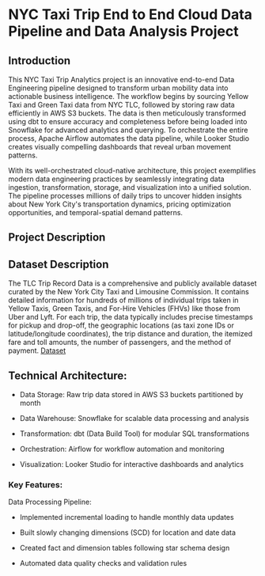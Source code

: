 # NYC Taxi Trip End to End Cloud Data Pipeline and Data Analysis Project

## Introduction
This NYC Taxi Trip Analytics project is an innovative end-to-end Data Engineering pipeline designed to transform urban mobility data into actionable business intelligence. The workflow begins by sourcing Yellow Taxi and Green Taxi data from NYC TLC, followed by storing raw data efficiently in AWS S3 buckets. The data is then meticulously transformed using dbt to ensure accuracy and completeness before being loaded into Snowflake for advanced analytics and querying. To orchestrate the entire process, Apache Airflow automates the data pipeline, while Looker Studio creates visually compelling dashboards that reveal urban movement patterns.

With its well-orchestrated cloud-native architecture, this project exemplifies modern data engineering practices by seamlessly integrating data ingestion, transformation, storage, and visualization into a unified solution. The pipeline processes millions of daily trips to uncover hidden insights about New York City's transportation dynamics, pricing optimization opportunities, and temporal-spatial demand patterns.

## Project Description

## Dataset Description
The TLC Trip Record Data is a comprehensive and publicly available dataset curated by the New York City Taxi and Limousine Commission. It contains detailed information for hundreds of millions of individual trips taken in Yellow Taxis, Green Taxis, and For-Hire Vehicles (FHVs) like those from Uber and Lyft. For each trip, the data typically includes precise timestamps for pickup and drop-off, the geographic locations (as taxi zone IDs or latitude/longitude coordinates), the trip distance and duration, the itemized fare and toll amounts, the number of passengers, and the method of payment. [Dataset](https://www.nyc.gov/site/tlc/about/tlc-trip-record-data.page)

## Technical Architecture:

* Data Storage: Raw trip data stored in AWS S3 buckets partitioned by month

* Data Warehouse: Snowflake for scalable data processing and analysis

* Transformation: dbt (Data Build Tool) for modular SQL transformations

* Orchestration: Airflow for workflow automation and monitoring

* Visualization: Looker Studio for interactive dashboards and analytics

### Key Features:

Data Processing Pipeline:

* Implemented incremental loading to handle monthly data updates

* Built slowly changing dimensions (SCD) for location and date data

* Created fact and dimension tables following star schema design

* Automated data quality checks and validation rules
